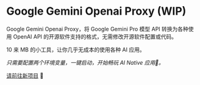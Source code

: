 # Google Gemini Openai Proxy (WIP)

Google Gemini Openai Proxy，将 Google Gemini Pro 模型 API 转换为各种使用 OpenAI API 的开源软件支持的格式，无需修改开源软件配置或代码。

10 来 MB 的小工具，让你几乎无成本的使用各种 AI 应用。

*只需要配置两个环境变量，一键启动，开始畅玩 AI Native 应用🚀。*

[请前往新项目](https://github.com/soulteary/amazing-openai-api) 🎉
